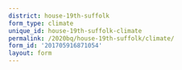 ```yaml
---
district: house-19th-suffolk
form_type: climate
unique_id: house-19th-suffolk-climate
permalink: /2020bq/house-19th-suffolk/climate/
form_id: '201705916871054'
layout: form
---
```

